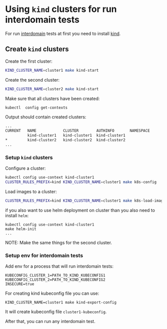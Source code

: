 # Using `kind` clusters for run interdomain tests

For run [interdomain](https://github.com/networkservicemesh/networkservicemesh/blob/master/docs/spec/interdomain.md) tests at first you need to install  [kind](https://github.com/networkservicemesh/networkservicemesh/blob/master/docs/guide-kind.md).

## Create `kind` clusters

Create the first cluster:

``` bash
KIND_CLUSTER_NAME=cluster1 make kind-start
```

Create the second cluster:

``` bash
KIND_CLUSTER_NAME=cluster2 make kind-start
```

Make sure that all clusters have been created:

```bash
kubectl  config get-contexts
```

Output should contain created clusters:

```bash
...
CURRENT   NAME            CLUSTER        AUTHINFO       NAMESPACE
          kind-cluster1   kind-cluster1  kind-cluster1   
*         kind-cluster2   kind-cluster2  kind-cluster2
...
```

### Setup `kind` clusters

Configure a cluster:

```bash
kubectl config use-context kind-cluster1
CLUSTER_RULES_PREFIX=kind KIND_CLUSTER_NAME=cluster1 make k8s-config
```

Load images to a cluster:

```bash
CLUSTER_RULES_PREFIX=kind KIND_CLUSTER_NAME=cluster1 make k8s-load-images
```

if you also want to use helm deployment on cluster than you also need to install `helm`:

```
kubectl config use-context kind-cluster1
make helm-init
...
```

NOTE: Make the same things for the second cluster.

### Setup env for interdomain tests

Add env for a process that will run interdomain tests:

```
KUBECONFIG_CLUSTER_1=PATH_TO_KIND_KUBECONFIG1
KUBECONFIG_CLUSTER_2=PATH_TO_KIND_KUBECONFIG2
INSECURE=true
```

For creating kind kubeconfig file you can use:
```
KIND_CLUSTER_NAME=cluster1 make kind-export-config
```
It will create kubeconfig file `cluster1-kubeconfig`.

After that, you can run any interdomain test.